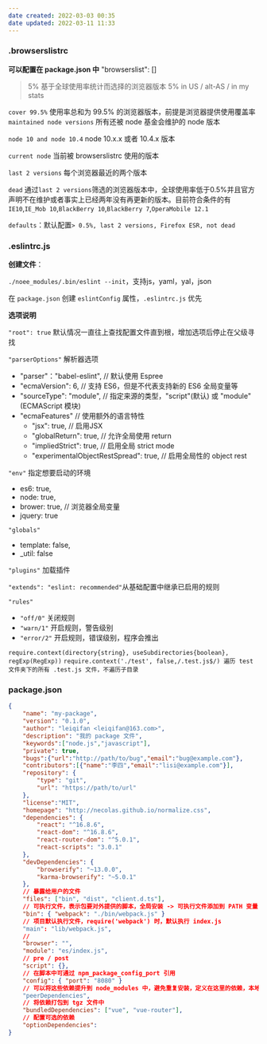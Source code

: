 ```yaml
---
date created: 2022-03-03 00:35
date updated: 2022-03-11 11:33
---
```


### .browserslistrc

**可以配置在 package.json 中** "browserslist": []

> 5% 基于全球使用率统计而选择的浏览器版本 5% in US / alt-AS / in my stats

`cover 99.5%` 使用率总和为 99.5% 的浏览器版本，前提是浏览器提供使用覆盖率
`maintained node versions` 所有还被 node 基金会维护的 node 版本

`node 10 and node 10.4` node 10.x.x 或者 10.4.x 版本

`current node` 当前被 browserslistrc 使用的版本

`last 2 versions` 每个浏览器最近的两个版本

`dead` 通过`last 2 versions`筛选的浏览器版本中，全球使用率低于0.5%并且官方声明不在维护或者事实上已经两年没有再更新的版本。目前符合条件的有 `IE10`,`IE_Mob 10`,`BlackBerry 10`,`BlackBerry 7`,`OperaMobile 12.1`

`defaults`：默认配置`> 0.5%, last 2 versions, Firefox ESR, not dead`

### .eslintrc.js

**创建文件**：

`./noee_modules/.bin/eslint --init`，支持js，yaml，yal，json

在 `package.json` 创建 `eslintConfig` 属性，`.eslintrc.js` 优先

**选项说明**

`"root": true` 默认情况一直往上查找配置文件直到根，增加选项后停止在父级寻找

`"parserOptions"` 解析器选项

- "parser"："babel-eslint", // 默认使用 Espree
- "ecmaVersion": 6, // 支持 ES6，但是不代表支持新的 ES6 全局变量等
- "sourceType": "module", // 指定来源的类型，"script"(默认) 或 "module"(ECMAScript 模块)
- "ecmaFeatures" // 使用额外的语言特性
	- "jsx": true, // 启用JSX
	- "globalReturn": true, // 允许全局使用 return
	- "impliedStrict": true, // 启用全局 strict mode
	- "experimentalObjectRestSpread": true, // 启用全局性的 object rest

`"env"` 指定想要启动的环境

- es6: true,
- node: true,
- brower: true, // 浏览器全局变量
- jquery: true

`"globals"`

- template: false,
- _util: false

`"plugins"` 加载插件

`"extends": "eslint: recommended"`从基础配置中继承已启用的规则

`"rules"`

- `"off/0"` 关闭规则
- `"warn/1"` 开启规则，警告级别
- `"error/2"` 开启规则，错误级别，程序会推出

`require.context(directory{string}, useSubdirectories{boolean}, regExp(RegExp))`
`require.context('./test', false,/.test.js$/) 遍历 test 文件夹下的所有 .test.js 文件，不遍历子目录`

### package.json

```json
{
	"name": "my-package",
	"version": "0.1.0",
	"author": "leiqifan <leiqifan@163.com>",
	"description": "我的 package 文件",
	"keywords":["node.js","javascript"],
	"private": true,
	"bugs":{"url":"http://path/to/bug","email":"bug@example.com"},
	"contributors":[{"name":"李四","email":"lisi@example.com"}],
	"repository": {
		"type": "git",
		"url": "https://path/to/url"
	},
	"license":"MIT",
	"homepage": "http://necolas.github.io/normalize.css",
	"dependencies": {
	    "react": "^16.8.6",
	    "react-dom": "^16.8.6",
	    "react-router-dom": "^5.0.1",
	    "react-scripts": "3.0.1"
	},
	"devDependencies": {
	    "browserify": "~13.0.0",
	    "karma-browserify": "~5.0.1"
	},
	// 暴露给用户的文件
	"files": ["bin", "dist", "client.d.ts"],
	// 可执行文件，表示包要对外提供的脚本，全局安装 -> 可执行文件添加到 PATH 变量（全局可执行），局部安装 -> node_modules/.bin/
	"bin": { "webpack": "./bin/webpack.js" }
	// 项目默认执行文件，require('webpack') 时，默认执行 index.js
	"main": "lib/webpack.js",
	// 
	"browser": "",
	"module": "es/index.js",
	// pre / post
	"script": {},
	// 在脚本中可通过 npm_package_config_port 引用
	"config": { "port": "8080" }
	// 可以将这些依赖提升到 node_modules 中，避免重复安装，定义在这里的依赖，本地开发时不会引入，可以在 devDependencies 再引入
	"peerDependencies",
	// 将依赖打包到 tgz 文件中
	"bundledDependencies": ["vue", "vue-router"],
	// 配置可选的依赖
	"optionDependencies":
}
```
